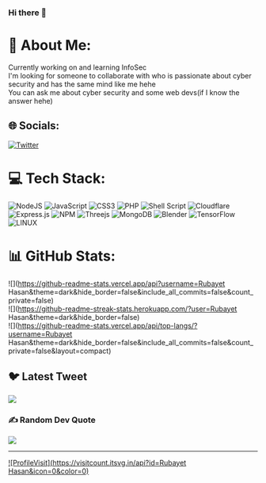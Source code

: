 ### Hi there 👋

<!--
**Rubay3t/Rubay3t** is a ✨ _special_ ✨ repository because its `README.md` (this file) appears on your GitHub profile.

Here are some ideas to get you started: -->

<!--
- 🔭 I’m currently working on Cybersecurity...
- 🌱 I’m currently learning Cybersecurity & programming...
- 👯 I’m looking to collaborate on ah! I guess I don't know actually 😑...
- 🤔 I’m looking for help with ...ah! Maybe that's also unknown to me...hehe😅😑...
- 💬 Ask me about cybersecurity & if it's in my knowledge then you're gonna definitely find your answer from me inshallah...
- 📫 How to reach me: Uh! There's a way to reach me... But..how? Do I know?🤔...
- 😄 Pronouns: ...
- ⚡ Fun fact: I like bugs in other's codes yeaaay....!✌️👌✌️ Ummm... Okay that's not a joke(😑)...
-->


# 💫 About Me:
Currently working on and learning InfoSec<br>
I'm looking for someone to collaborate with who is passionate about cyber security and has the same mind like me hehe<br>
You can ask me about cyber security and some web devs(if I know the answer hehe)


## 🌐 Socials:
[![Twitter](https://img.shields.io/badge/Twitter-%231DA1F2.svg?logo=Twitter&logoColor=white)](https://twitter.com/RubayetH4san) 

# 💻 Tech Stack:
![NodeJS](https://img.shields.io/badge/node.js-6DA55F?style=for-the-badge&logo=node.js&logoColor=white) ![JavaScript](https://img.shields.io/badge/javascript-%23323330.svg?style=for-the-badge&logo=javascript&logoColor=%23F7DF1E) ![CSS3](https://img.shields.io/badge/css3-%231572B6.svg?style=for-the-badge&logo=css3&logoColor=white) ![PHP](https://img.shields.io/badge/php-%23777BB4.svg?style=for-the-badge&logo=php&logoColor=white) ![Shell Script](https://img.shields.io/badge/shell_script-%23121011.svg?style=for-the-badge&logo=gnu-bash&logoColor=white) ![Cloudflare](https://img.shields.io/badge/Cloudflare-F38020?style=for-the-badge&logo=Cloudflare&logoColor=white) ![Express.js](https://img.shields.io/badge/express.js-%23404d59.svg?style=for-the-badge&logo=express&logoColor=%2361DAFB) ![NPM](https://img.shields.io/badge/NPM-%23000000.svg?style=for-the-badge&logo=npm&logoColor=white) ![Threejs](https://img.shields.io/badge/threejs-black?style=for-the-badge&logo=three.js&logoColor=white) ![MongoDB](https://img.shields.io/badge/MongoDB-%234ea94b.svg?style=for-the-badge&logo=mongodb&logoColor=white) ![Blender](https://img.shields.io/badge/blender-%23F5792A.svg?style=for-the-badge&logo=blender&logoColor=white) ![TensorFlow](https://img.shields.io/badge/TensorFlow-%23FF6F00.svg?style=for-the-badge&logo=TensorFlow&logoColor=white) ![LINUX](https://img.shields.io/badge/Linux-FCC624?style=for-the-badge&logo=linux&logoColor=black)
# 📊 GitHub Stats:
![](https://github-readme-stats.vercel.app/api?username=Rubayet Hasan&theme=dark&hide_border=false&include_all_commits=false&count_private=false)<br/>
![](https://github-readme-streak-stats.herokuapp.com/?user=Rubayet Hasan&theme=dark&hide_border=false)<br/>
![](https://github-readme-stats.vercel.app/api/top-langs/?username=Rubayet Hasan&theme=dark&hide_border=false&include_all_commits=false&count_private=false&layout=compact)

## 🐦 Latest Tweet
[![](https://gtce.itsvg.in/api?username=RubayetH4san)](https://github.com/VishwaGauravIn/github-twitter-card-embed)

### ✍️ Random Dev Quote
![](https://quotes-github-readme.vercel.app/api?type=horizontal&theme=radical)

---
[![ProfileVisit](https://visitcount.itsvg.in/api?id=Rubayet Hasan&icon=0&color=0)](https://visitcount.itsvg.in)

<!-- Proudly created with GPRM ( https://gprm.itsvg.in ) -->
